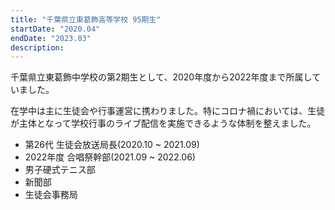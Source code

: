 ```yaml
---
title: "千葉県立東葛飾高等学校 95期生"
startDate: "2020.04"
endDate: "2023.03"
description: 
---
```

千葉県立東葛飾中学校の第2期生として、2020年度から2022年度まで所属していました。

在学中は主に生徒会や行事運営に携わりました。特にコロナ禍においては、生徒が主体となって学校行事のライブ配信を実施できるような体制を整えました。

* 第26代 生徒会放送局長(2020.10 ~ 2021.09)
* 2022年度 合唱祭幹部(2021.09 ~ 2022.06)
* 男子硬式テニス部
* 新聞部
* 生徒会事務局